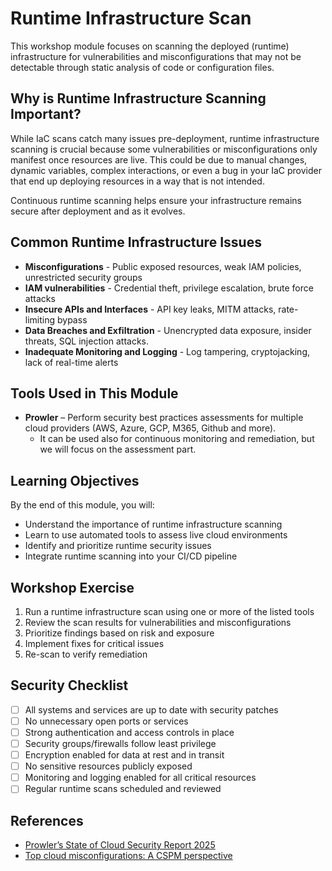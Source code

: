 # Runtime Infrastructure Scan

This workshop module focuses on scanning the deployed (runtime) infrastructure for vulnerabilities and misconfigurations that may not be detectable through static analysis of code or configuration files.

## Why is Runtime Infrastructure Scanning Important?

While IaC scans catch many issues pre-deployment, runtime infrastructure scanning is crucial because some vulnerabilities or misconfigurations only manifest once resources are live. This could be due to manual changes, dynamic variables, complex interactions, or even a bug in your IaC provider that end up deploying resources in a way that is not intended.

Continuous runtime scanning helps ensure your infrastructure remains secure after deployment and as it evolves.


## Common Runtime Infrastructure Issues

- **Misconfigurations** - Public exposed resources, weak IAM policies, unrestricted security groups
- **IAM vulnerabilities** - Credential theft, privilege escalation, brute force attacks
- **Insecure APIs and Interfaces** - API key leaks, MITM attacks, rate-limiting bypass
- **Data Breaches and Exfiltration** - Unencrypted data exposure, insider threats, SQL injection attacks.
- **Inadequate Monitoring and Logging** - Log tampering, cryptojacking, lack of real-time alerts

## Tools Used in This Module

- **Prowler** – Perform security best practices assessments for multiple cloud providers (AWS, Azure, GCP, M365, Github and more).
  - It can be used also for continuous monitoring and remediation, but we will focus on the assessment part.

## Learning Objectives

By the end of this module, you will:
- Understand the importance of runtime infrastructure scanning
- Learn to use automated tools to assess live cloud environments
- Identify and prioritize runtime security issues
- Integrate runtime scanning into your CI/CD pipeline

## Workshop Exercise

1. Run a runtime infrastructure scan using one or more of the listed tools
2. Review the scan results for vulnerabilities and misconfigurations
3. Prioritize findings based on risk and exposure
4. Implement fixes for critical issues
5. Re-scan to verify remediation

## Security Checklist

- [ ] All systems and services are up to date with security patches
- [ ] No unnecessary open ports or services
- [ ] Strong authentication and access controls in place
- [ ] Security groups/firewalls follow least privilege
- [ ] Encryption enabled for data at rest and in transit
- [ ] No sensitive resources publicly exposed
- [ ] Monitoring and logging enabled for all critical resources
- [ ] Regular runtime scans scheduled and reviewed

## References
- [Prowler’s State of Cloud Security Report 2025](https://prowler.com/blog/cloud-security-report-2025/)
- [Top cloud misconfigurations: A CSPM perspective](https://sysdig.com/blog/top-cloud-misconfigurations/)